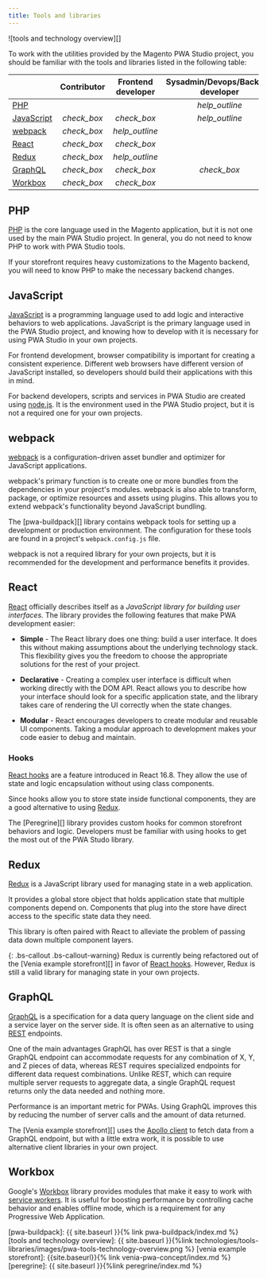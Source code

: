 ```yaml
---
title: Tools and libraries
---
```


![tools and technology overview][]

To work with the utilities provided by the Magento PWA Studio project, you should be familiar with the tools and libraries listed in the following table:

|                           |                  Contributor                  |              Frontend developer               |         Sysadmin/Devops/Backend developer          |
| ------------------------- | :-------------------------------------------: | :-------------------------------------------: | :------------------------------------------------: |
| [PHP](#php)               |                                               |                                               | <i class="material-icons warning">help_outline</i> |
| [JavaScript](#javascript) | <i class="material-icons green">check_box</i> | <i class="material-icons green">check_box</i> | <i class="material-icons warning">help_outline</i> |
| [webpack](#webpack)       | <i class="material-icons green">check_box</i> |<i class="material-icons warning">help_outline</i>                                               |                                                    |
| [React](#react)           | <i class="material-icons green">check_box</i> | <i class="material-icons green">check_box</i> |                                                    |
| [Redux](#redux)           | <i class="material-icons green">check_box</i> | <i class="material-icons warning">help_outline</i> |                                                    |
| [GraphQL](#graphql)       | <i class="material-icons green">check_box</i> | <i class="material-icons green">check_box</i> |   <i class="material-icons green">check_box</i>    |
| [Workbox](#workbox)           | <i class="material-icons green">check_box</i> | <i class="material-icons green">check_box</i> |                                                    |

## PHP

[PHP][] is the core language used in the Magento application, but
it is not one used by the main PWA Studio project.
In general, you do not need to know PHP to work with PWA Studio tools.

If your storefront requires heavy customizations to the Magento backend, you will need to know PHP to make the necessary backend changes.

## JavaScript

[JavaScript][] is a programming language used to add logic and interactive behaviors to web applications.
JavaScript is the primary language used in the PWA Studio project, and
knowing how to develop with it is necessary for using PWA Studio in your own projects.

For frontend development, browser compatibility is important for creating a consistent experience.
Different web browsers have different version of JavaScript installed, so
developers should build their applications with this in mind.

For backend developers, scripts and services in PWA Studio are created using [node.js][].
It is the environment used in the PWA Studio project, but
it is not a required one for your own projects.

## webpack

[webpack][] is a configuration-driven asset bundler and optimizer for JavaScript applications.

webpack's primary function is to create one or more bundles from the dependencies in your project's modules.
webpack is also able to transform, package, or optimize resources and assets using plugins.
This allows you to extend webpack's functionality beyond JavaScript bundling.

The [pwa-buildpack][] library contains webpack tools for setting up a development or production environment.
The configuration for these tools are found in a project's `webpack.config.js` file.

webpack is not a required library for your own projects, but
it is recommended for the development and performance benefits it provides.

## React

[React][] officially describes itself as a _JavaScript library for building user interfaces_.
The library provides the following features that make PWA development easier:

-   **Simple** - The React library does one thing: build a user interface.
    It does this without making assumptions about the underlying technology stack.
    This flexibility gives you the freedom to choose the appropriate solutions for the rest of your project.

-   **Declarative** - Creating a complex user interface is difficult when working directly with the DOM API.
    React allows you to describe how your interface should look for a specific application state, and
    the library takes care of rendering the UI correctly when the state changes.

-   **Modular** - React encourages developers to create modular and reusable UI components.
    Taking a modular approach to development makes your code easier to debug and maintain.

### Hooks

[React hooks][] are a feature introduced in React 16.8.
They allow the use of state and logic encapsulation without using class components.

Since hooks allow you to store state inside functional components, they are a good alternative to using [Redux](#redux).

The [Peregrine][] library provides custom hooks for common storefront behaviors and logic.
Developers must be familiar with using hooks to get the most out of the PWA Studo library.

## Redux

[Redux][] is a JavaScript library used for managing state in a web application.

It provides a global store object that holds application state that multiple components depend on.
Components that plug into the store have direct access to the specific state data they need.

This library is often paired with React to alleviate the problem of passing data down multiple component layers.

{: .bs-callout .bs-callout-warning}
Redux is currently being refactored out of the [Venia example storefront][] in favor of [React hooks](#hooks).
However, Redux is still a valid library for managing state in your own projects.

## GraphQL

[GraphQL][] is a specification for a data query language on the client side and a service layer on the server side.
It is often seen as an alternative to using [REST][] endpoints.

One of the main advantages GraphQL has over REST is that a single GraphQL endpoint can accommodate requests for any combination of X, Y, and Z pieces of data,
whereas REST requires specialized endpoints for different data request combinations.
Unlike REST, which can require multiple server requests to aggregate data,
a single GraphQL request returns only the data needed and nothing more.

Performance is an important metric for PWAs.
Using GraphQL improves this by reducing the number of server calls and the amount of data returned.

The [Venia example storefront][] uses the [Apollo client][] to fetch data from a GraphQL endpoint, but
with a little extra work, it is possible to use alternative client libraries in your own project.

## Workbox

Google's [Workbox][] library provides modules that make it easy to work with [service workers][].
It is useful for boosting performance by controlling cache behavior and enables offline mode, which is a requirement for any Progressive Web Application.

[pwa-buildpack]: {{ site.baseurl }}{% link pwa-buildpack/index.md %}
[tools and technology overview]: {{ site.baseurl }}{%link technologies/tools-libraries/images/pwa-tools-technology-overview.png %}
[venia example storefront]: {{site.baseurl}}{% link venia-pwa-concept/index.md %}
[peregrine]: {{ site.baseurl }}{%link peregrine/index.md %}

[webpack]: https://webpack.js.org/
[react]: https://reactjs.org/
[redux]: https://redux.js.org/
[graphql]: https://graphql.org/
[rest]: https://en.wikipedia.org/wiki/REST
[javascript]: https://developer.mozilla.org/en-US/docs/Learn/JavaScript
[node.js]: https://nodejs.org/en/about/
[php]: https://php.net/
[react hooks]: https://reactjs.org/docs/hooks-intro.html
[apollo client]: https://www.apollographql.com/docs/react/why-apollo/
[workbox]: https://developers.google.com/web/tools/workbox/
[service workers]: https://developers.google.com/web/fundamentals/primers/service-workers/
